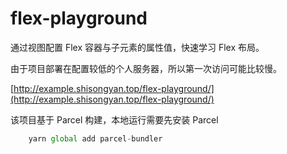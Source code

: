 # flex-playground

通过视图配置 Flex 容器与子元素的属性值，快速学习 Flex 布局。

由于项目部署在配置较低的个人服务器，所以第一次访问可能比较慢。

[http://example.shisongyan.top/flex-playground/](http://example.shisongyan.top/flex-playground/)

该项目基于 Parcel 构建，本地运行需要先安装 Parcel

```js
    yarn global add parcel-bundler
```